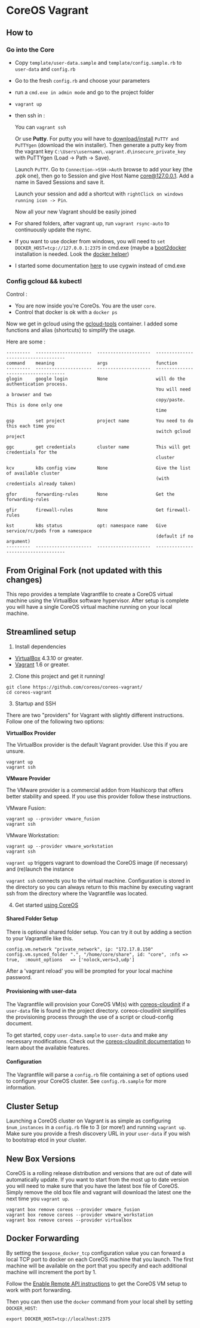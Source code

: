 # CoreOS Vagrant

## How to

### Go into the Core
- Copy `template/user-data.sample` and `template/config.sample.rb` to `user-data` and `config.rb`
- Go to the fresh `config.rb` and choose your parameters
- run a `cmd.exe in admin mode` and go to the project folder
- `vagrant up`
- then ssh in :

  You can `vagrant ssh`

  Or use **Putty**. For putty you will have to [download/install](http://www.chiark.greenend.org.uk/~sgtatham/putty/download.html) `PuTTY and PuTTYgen` (download the win installer). Then generate a putty key from the vagrant key `C:\Users\username\.vagrant.d\insecure_private_key` with PuTTYgen (Load -> Path -> Save).

  Launch `PuTTY`. Go to `Connection->SSH->Auth` browse to add your key (the .ppk one), then go to Session and give Host Name core@127.0.0.1. Add a name in Saved Sessions and save it.

  Launch your session and add a shortcut with `rightClick on windows running icon -> Pin`.

  Now all your new Vagrant should be easily joined


- For shared folders, after vagrant up, run `vagrant rsync-auto` to continuously update the rsync.
- If you want to use docker from windows, you will need to `set DOCKER_HOST=tcp://127.0.0.1:2375` in cmd.exe (maybe a [boot2docker](http://boot2docker.io/) installation is needed. Look the [docker helper](https://github.com/tdeheurles/docs/tree/master/docker))
- I started some documentation [here](https://github.com/tdeheurles/docs/tree/master/cygwin) to use cygwin instead of cmd.exe

### Config gcloud && kubectl
Control :
- You are now inside you're CoreOs. You are the user `core`.
- Control that docker is ok with a `docker ps`

Now we get in gcloud using the [gcloud-tools](https://github.com/tdeheurles/gcloud-tools) container. I added some functions and alias (shortcuts) to simplify the usage.

Here are some :

```
---------  ---------------------  --------------------  ------------------------------------
command    meaning                args                  function
---------  ---------------------  --------------------  ------------------------------------
glogin     google login           None                  will do the authentication process.
                                                        You will need a browser and two
                                                        copy/paste. This is done only one
                                                        time

gsp        set project            project name          You need to do this each time you
                                                        switch gcloud project

ggc        get credentials        cluster name          This will get credentials for the
                                                        cluster

kcv        k8s config view        None                  Give the list of available cluster
                                                        (with credentials already taken)

gfor       forwarding-rules       None                  Get the forwarding-rules

gfir       firewall-rules         None                  Get firewall-rules

kst        k8s status             opt: namespace name   Give service/rc/pods from a namespace
                                                        (default if no argument)
---------  ---------------------  --------------------  ------------------------------------
```

## From Original Fork (not updated with this changes)

This repo provides a template Vagrantfile to create a CoreOS virtual machine using the VirtualBox software hypervisor.
After setup is complete you will have a single CoreOS virtual machine running on your local machine.

## Streamlined setup

1) Install dependencies

* [VirtualBox][virtualbox] 4.3.10 or greater.
* [Vagrant][vagrant] 1.6 or greater.

2) Clone this project and get it running!

```
git clone https://github.com/coreos/coreos-vagrant/
cd coreos-vagrant
```

3) Startup and SSH

There are two "providers" for Vagrant with slightly different instructions.
Follow one of the following two options:

**VirtualBox Provider**

The VirtualBox provider is the default Vagrant provider. Use this if you are unsure.

```
vagrant up
vagrant ssh
```

**VMware Provider**

The VMware provider is a commercial addon from Hashicorp that offers better stability and speed.
If you use this provider follow these instructions.

VMware Fusion:
```
vagrant up --provider vmware_fusion
vagrant ssh
```

VMware Workstation:
```
vagrant up --provider vmware_workstation
vagrant ssh
```

``vagrant up`` triggers vagrant to download the CoreOS image (if necessary) and (re)launch the instance

``vagrant ssh`` connects you to the virtual machine.
Configuration is stored in the directory so you can always return to this machine by executing vagrant ssh from the directory where the Vagrantfile was located.

4) Get started [using CoreOS][using-coreos]

[virtualbox]: https://www.virtualbox.org/
[vagrant]: https://www.vagrantup.com/downloads.html
[using-coreos]: http://coreos.com/docs/using-coreos/

#### Shared Folder Setup

There is optional shared folder setup.
You can try it out by adding a section to your Vagrantfile like this.

```
config.vm.network "private_network", ip: "172.17.8.150"
config.vm.synced_folder ".", "/home/core/share", id: "core", :nfs => true,  :mount_options   => ['nolock,vers=3,udp']
```

After a 'vagrant reload' you will be prompted for your local machine password.

#### Provisioning with user-data

The Vagrantfile will provision your CoreOS VM(s) with [coreos-cloudinit][coreos-cloudinit] if a `user-data` file is found in the project directory.
coreos-cloudinit simplifies the provisioning process through the use of a script or cloud-config document.

To get started, copy `user-data.sample` to `user-data` and make any necessary modifications.
Check out the [coreos-cloudinit documentation][coreos-cloudinit] to learn about the available features.

[coreos-cloudinit]: https://github.com/coreos/coreos-cloudinit

#### Configuration

The Vagrantfile will parse a `config.rb` file containing a set of options used to configure your CoreOS cluster.
See `config.rb.sample` for more information.

## Cluster Setup

Launching a CoreOS cluster on Vagrant is as simple as configuring `$num_instances` in a `config.rb` file to 3 (or more!) and running `vagrant up`.
Make sure you provide a fresh discovery URL in your `user-data` if you wish to bootstrap etcd in your cluster.

## New Box Versions

CoreOS is a rolling release distribution and versions that are out of date will automatically update.
If you want to start from the most up to date version you will need to make sure that you have the latest box file of CoreOS.
Simply remove the old box file and vagrant will download the latest one the next time you `vagrant up`.

```
vagrant box remove coreos --provider vmware_fusion
vagrant box remove coreos --provider vmware_workstation
vagrant box remove coreos --provider virtualbox
```

## Docker Forwarding

By setting the `$expose_docker_tcp` configuration value you can forward a local TCP port to docker on
each CoreOS machine that you launch. The first machine will be available on the port that you specify
and each additional machine will increment the port by 1.

Follow the [Enable Remote API instructions][coreos-enabling-port-forwarding] to get the CoreOS VM setup to work with port forwarding.

[coreos-enabling-port-forwarding]: https://coreos.com/docs/launching-containers/building/customizing-docker/#enable-the-remote-api-on-a-new-socket

Then you can then use the `docker` command from your local shell by setting `DOCKER_HOST`:

    export DOCKER_HOST=tcp://localhost:2375
